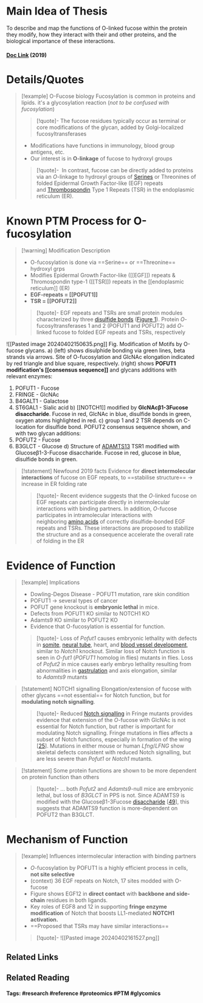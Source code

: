 # Main Idea of Thesis

To describe and map the functions of O-linked fucose within the protein they modify, how they interact with their and other proteins, and the biological importance of these interactions.
#### [Doc Link](https://doi.org/10.1016/j.sbi.2018.12.005) (2019)

# Details/Quotes
> [!example] O-Fucose biology
> Fucosylation is common in proteins and lipids. it's a glycosylation reaction (*not to be confused with fucosylation*)
> >[!quote]-
> >The fucose residues typically occur as terminal or core modifications of the glycan, added by Golgi-localized fucosyltransferases
> 
> - Modifications have functions in immunology, blood group antigens, etc.
> - Our interest is in **O-linkage** of fucose to hydroxyl groups
>
> > [!quote]-
> >  In contrast, fucose can be directly added to proteins via an _O_-linkage to hydroxyl groups of [Serines](https://www.sciencedirect.com/topics/biochemistry-genetics-and-molecular-biology/serine "Learn more about Serines from ScienceDirect's AI-generated Topic Pages") or Threonines of folded Epidermal Growth Factor-like (EGF) repeats and [Thrombospondin](https://www.sciencedirect.com/topics/biochemistry-genetics-and-molecular-biology/thrombospondin "Learn more about Thrombospondin from ScienceDirect's AI-generated Topic Pages") Type 1 Repeats (TSR) in the endoplasmic reticulum (ER).

# Known PTM Process for O-fucosylation

> [!warning] Modification Description
> - O-fucosylation is done via ==Serine== or ==Threonine== hydroxyl grps
> - Modifies Epidermal Growth Factor-like ([[EGF]]) repeats & Thromospondin type-1 ([[TSR]]) repeats in the [[endoplasmic reticulum]] (ER)
> - **EGF-repeats = [[POFUT1]]**
> - **TSR = [[POFUT2]]**
> 
> >[!quote]- 
> >EGF repeats and TSRs are small protein modules characterized by three [disulfide bonds](https://www.sciencedirect.com/topics/biochemistry-genetics-and-molecular-biology/disulfide-bond "Learn more about disulfide bonds from ScienceDirect's AI-generated Topic Pages") ([Figure 1](https://www.sciencedirect.com/science/article/pii/S0959440X18301532?via%3Dihub#fig0005)). Protein _O_-fucosyltransferases 1 and 2 (POFUT1 and POFUT2) add _O_-linked fucose to folded EGF repeats and TSRs, respectively

![[Pasted image 20240402150635.png]]
Fig. Modification of Motifs by O-fucose glycans. 
a) (left) shows disulphide bonding via green lines, beta strands via arrows. Site of O-fucosylation and GlcNAc elongation indicated by red triangle and blue square, respectively. 
(right) shows **POFUT1 modification's [[consensus sequence]]** and glycans additions with relevant enzymes:
1. POFUT1 - Fucose
2. FRINGE - GlcNAc
3. B4GALT1 - Galactose
4. ST6GAL1 - Sialic acid
b) [[NOTCH1]] modified by **GlcNAcβ1-3Fucose disaccharide**. Fucose in red, GlcNAc in blue, disulfide bonds in green, oxygen atoms highlighted in red.
c) group 1 and 2 TSR depends on C-location for disulfide bond. POFUT2 consensus sequence shown, and with two glycan additions:
1. POFUT2 - Fucose
2. B3GLCT - Glucose
d) Structure of [ADAMTS13](https://www.sciencedirect.com/topics/biochemistry-genetics-and-molecular-biology/adamts13 "Learn more about ADAMTS13 from ScienceDirect's AI-generated Topic Pages") TSR1 modified with Glucoseβ1-3-Fucose disaccharide. Fucose in red, glucose in blue, disulfide bonds in green.

> [!statement] Newfound 2019 facts
> Evidence for **direct intermolecular interactions** of fucose on EGF repeats, to ==stabilise structure== -> increase in ER folding rate
> >[!quote]-
> >Recent evidence suggests that the _O_-linked fucose on EGF repeats can participate directly in intermolecular interactions with binding partners. In addition, _O_-fucose participates in intramolecular interactions with neighboring [amino acids](https://www.sciencedirect.com/topics/biochemistry-genetics-and-molecular-biology/amino-acids "Learn more about amino acids from ScienceDirect's AI-generated Topic Pages") of correctly disulfide-bonded EGF repeats and TSRs. These interactions are proposed to stabilize the structure and as a consequence accelerate the overall rate of folding in the ER
> 

# Evidence of Function

> [!example] Implications
> - Dowling-Degos Disease - POFUT1 mutation, rare skin condition
> - POFUT1 -> several types of cancer
> - POFUT gene knockout is **embryonic lethal** in mice.
> - Defects from POFUT1 KO similar to NOTCH1 KO
> - Adamts9 KO similar to POFUT2 KO
> - Evidence that O-fucosylation is essential for function.
> 
> >[!quote]- 
> >Loss of _Pofut1_ causes embryonic lethality with defects in [somite](https://www.sciencedirect.com/topics/biochemistry-genetics-and-molecular-biology/somite "Learn more about somite from ScienceDirect's AI-generated Topic Pages"), [neural tube](https://www.sciencedirect.com/topics/biochemistry-genetics-and-molecular-biology/neural-tube "Learn more about neural tube from ScienceDirect's AI-generated Topic Pages"), heart, and [blood vessel development](https://www.sciencedirect.com/topics/biochemistry-genetics-and-molecular-biology/angiogenesis "Learn more about blood vessel development from ScienceDirect's AI-generated Topic Pages"), similar to _Notch1_ knockout. Similar loss of Notch function is seen in _O-fut1_ (_POFUT1_ homolog in flies) mutants in flies. Loss of _Pofut2_ in mice causes early embryo lethality resulting from abnormalities in [gastrulation](https://www.sciencedirect.com/topics/biochemistry-genetics-and-molecular-biology/gastrulation "Learn more about gastrulation from ScienceDirect's AI-generated Topic Pages") and axis elongation, similar to _Adamts9_ mutants

> [!statement] NOTCH1 signalling
> Elongation/extension of fucose with other glycans ==not essential== for Notch function, but for **modulating notch signalling**. 
> >[!quote]-
> >Reduced [Notch signalling](https://www.sciencedirect.com/topics/biochemistry-genetics-and-molecular-biology/notch-signaling-pathway "Learn more about Notch signaling from ScienceDirect's AI-generated Topic Pages") in Fringe mutants provides evidence that extension of the _O_-fucose with GlcNAc is not essential for Notch function, but rather is important for modulating Notch signalling. Fringe mutations in flies affects a subset of Notch functions, especially in formation of the wing [[25](https://www.sciencedirect.com/science/article/pii/S0959440X18301532?via%3Dihub#bib0125)]. Mutations in either mouse or human _Lfng_/_LFNG_ show skeletal defects consistent with reduced Notch signalling, but are less severe than _Pofut1_ or _Notch1_ mutants.

> [!statement] 
> Some protein functions are shown to be more dependent on protein function than others 
> >[!quote]-
> >... both _Pofut2_ and _Adamts9_-null mice are embryonic lethal, but loss of _B3GLCT_ in PPS is not. Since ADAMTS9 is modified with the Glucoseβ1-3Fucose [disaccharide](https://www.sciencedirect.com/topics/biochemistry-genetics-and-molecular-biology/disaccharide "Learn more about disaccharide from ScienceDirect's AI-generated Topic Pages") [[49](https://www.sciencedirect.com/science/article/pii/S0959440X18301532?via%3Dihub#bib0245)], this suggests that ADAMTS9 function is more-dependent on POFUT2 than B3GLCT.

# Mechanism of Function

> [!example] Influences intermolecular interaction with binding partners
> - _O_-fucosylation by POFUT1 is a highly efficient process in cells, **not site selective**
> - (context) 36 EGF repeats on Notch, 17 sites modded with O-fucose
> - Figure shows EGF12 in **direct contact** with **backbone and side-chain** residues in both ligands.  
> - Key roles of EGF8 and 12 in supporting **fringe enzyme modification** of Notch that boosts LL1-mediated **NOTCH1 activation.**
> - ==Proposed that TSRs may have similar interactions==
> 
> >[!quote]-
> >![[Pasted image 20240402161527.png]]


## Related Links

## Related Reading



#### Tags: #research #reference #proteomics #PTM #glycomics 
